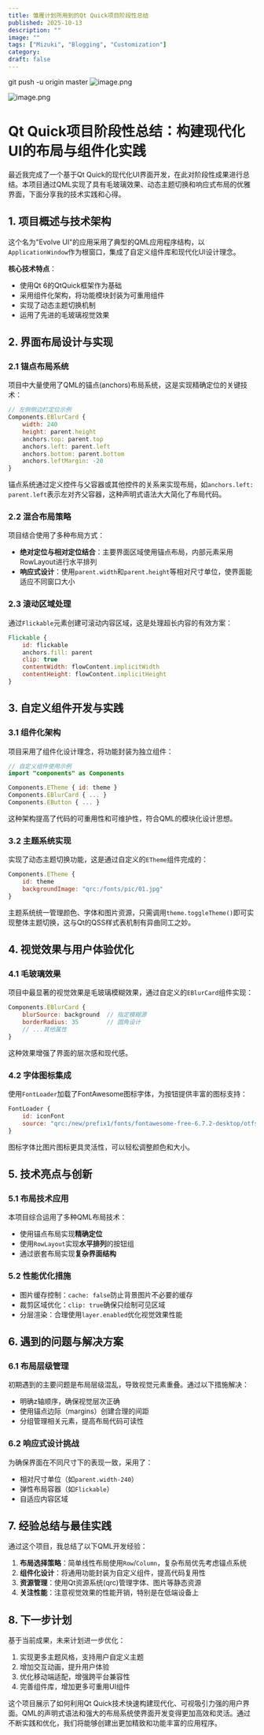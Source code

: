 ```yaml
---
title: 雏雁计划所用到的Qt Quick项目阶段性总结
published: 2025-10-13
description: ""
image: ""
tags: ["Mizuki", "Blogging", "Customization"]
category: 
draft: false
---
```


git push -u origin master
![image.png](image1.png)

![image.png](image2.png)

# Qt Quick项目阶段性总结：构建现代化UI的布局与组件化实践

最近我完成了一个基于Qt Quick的现代化UI界面开发，在此对阶段性成果进行总结。本项目通过QML实现了具有毛玻璃效果、动态主题切换和响应式布局的优雅界面，下面分享我的技术实践和心得。

## 1. 项目概述与技术架构

这个名为"Evolve UI"的应用采用了典型的QML应用程序结构，以`ApplicationWindow`作为根窗口，集成了自定义组件库和现代化UI设计理念。

**核心技术特点**：
- 使用Qt 6的QtQuick框架作为基础
- 采用组件化架构，将功能模块封装为可重用组件
- 实现了动态主题切换机制
- 运用了先进的毛玻璃视觉效果

## 2. 界面布局设计与实现

### 2.1 锚点布局系统
项目中大量使用了QML的锚点(anchors)布局系统，这是实现精确定位的关键技术：

```qml
// 左侧侧边栏定位示例
Components.EBlurCard {
    width: 240
    height: parent.height
    anchors.top: parent.top
    anchors.left: parent.left
    anchors.bottom: parent.bottom
    anchors.leftMargin: -20
}
```

锚点系统通过定义控件与父容器或其他控件的关系来实现布局，如`anchors.left: parent.left`表示左对齐父容器，这种声明式语法大大简化了布局代码。

### 2.2 混合布局策略
项目结合使用了多种布局方式：

- **绝对定位与相对定位结合**：主要界面区域使用锚点布局，内部元素采用RowLayout进行水平排列
- **响应式设计**：使用`parent.width`和`parent.height`等相对尺寸单位，使界面能适应不同窗口大小

### 2.3 滚动区域处理
通过`Flickable`元素创建可滚动内容区域，这是处理超长内容的有效方案：

```qml
Flickable {
    id: flickable
    anchors.fill: parent
    clip: true
    contentWidth: flowContent.implicitWidth
    contentHeight: flowContent.implicitHeight
}
```

## 3. 自定义组件开发与实践

### 3.1 组件化架构
项目采用了组件化设计理念，将功能封装为独立组件：

```qml
// 自定义组件使用示例
import "components" as Components

Components.ETheme { id: theme }
Components.EBlurCard { ... }
Components.EButton { ... }
```

这种架构提高了代码的可重用性和可维护性，符合QML的模块化设计思想。

### 3.2 主题系统实现
实现了动态主题切换功能，这是通过自定义的`ETheme`组件完成的：

```qml
Components.ETheme {
    id: theme
    backgroundImage: "qrc:/fonts/pic/01.jpg"
}
```

主题系统统一管理颜色、字体和图片资源，只需调用`theme.toggleTheme()`即可实现整体主题切换，这与Qt的QSS样式表机制有异曲同工之妙。

## 4. 视觉效果与用户体验优化

### 4.1 毛玻璃效果
项目中最显著的视觉效果是毛玻璃模糊效果，通过自定义的`EBlurCard`组件实现：

```qml
Components.EBlurCard {
    blurSource: background  // 指定模糊源
    borderRadius: 35        // 圆角设计
    // ...其他属性
}
```

这种效果增强了界面的层次感和现代感。

### 4.2 字体图标集成
使用`FontLoader`加载了FontAwesome图标字体，为按钮提供丰富的图标支持：

```qml
FontLoader {
    id: iconFont
    source: "qrc:/new/prefix1/fonts/fontawesome-free-6.7.2-desktop/otfs/Font Awesome 6 Free-Solid-900.otf"
}
```

图标字体比图片图标更具灵活性，可以轻松调整颜色和大小。

## 5. 技术亮点与创新

### 5.1 布局技术应用
本项目综合运用了多种QML布局技术：
- 使用锚点布局实现**精确定位**
- 使用`RowLayout`实现**水平排列**的按钮组
- 通过嵌套布局实现**复杂界面结构**

### 5.2 性能优化措施
- 图片缓存控制：`cache: false`防止背景图片不必要的缓存
- 裁剪区域优化：`clip: true`确保只绘制可见区域
- 分层渲染：合理使用`layer.enabled`优化视觉效果性能

## 6. 遇到的问题与解决方案

### 6.1 布局层级管理
初期遇到的主要问题是布局层级混乱，导致视觉元素重叠。通过以下措施解决：
- 明确z轴顺序，确保视觉层次正确
- 使用锚点边际（margins）创建合理的间距
- 分组管理相关元素，提高布局代码可读性

### 6.2 响应式设计挑战
为确保界面在不同尺寸下的表现一致，采用了：
- 相对尺寸单位（如`parent.width-240`）
- 弹性布局容器（如`Flickable`）
- 自适应内容区域

## 7. 经验总结与最佳实践

通过这个项目，我总结了以下QML开发经验：

1. **布局选择策略**：简单线性布局使用`Row`/`Column`，复杂布局优先考虑锚点系统
2. **组件化设计**：将通用功能封装为自定义组件，提高代码复用性
3. **资源管理**：使用Qt资源系统(qrc)管理字体、图片等静态资源
4. **关注性能**：注意视觉效果的性能开销，特别是在低端设备上

## 8. 下一步计划

基于当前成果，未来计划进一步优化：

1. 实现更多主题风格，支持用户自定义主题
2. 增加交互动画，提升用户体验
3. 优化移动端适配，增强跨平台兼容性
4. 完善组件库，增加更多可重用UI组件

这个项目展示了如何利用Qt Quick技术快速构建现代化、可视吸引力强的用户界面。QML的声明式语法和强大的布局系统使界面开发变得更加高效和灵活。通过不断实践和优化，我们将能够创建出更加精致和功能丰富的应用程序。